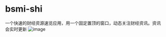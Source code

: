 # bsmi-shi

一个快速的财经资源速览应用，用一个固定置顶的窗口，动态关注财经资讯。资讯会实时更新
![image](https://user-images.githubusercontent.com/278153/127122609-27417b8b-fa19-493b-8ab6-eddfb5562412.png)
